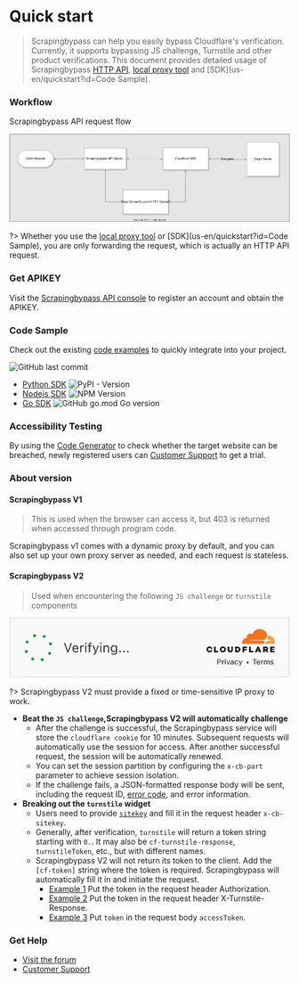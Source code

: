 # Quick start

> Scrapingbypass can help you easily bypass Cloudflare's verification. Currently, it supports bypassing JS challenge,
> Turnstile and other product verifications. This document provides detailed usage of
> Scrapingbypass [HTTP API](us-en/request_parameters), [local proxy tool](us-en/proxy_tools)
> and [SDK](us-en/quickstart?id=Code Sample).

### Workflow

Scrapingbypass API request flow

![cloudbypass_api_fc.svg](img/cloudbypass_api_fc.svg)

?> Whether you use the [local proxy tool](us-en/proxy_tools) or [SDK](us-en/quickstart?id=Code Sample), you are only
forwarding the request, which is actually an HTTP API request.

### Get APIKEY

Visit the [Scrapingbypass API console](https://console.cloudbypass.com/#/api/) to register an account and obtain the APIKEY.

### Code Sample

Check out the existing [code examples](https://github.com/cloudbypass/example) to quickly integrate into your project.

![GitHub last commit](https://img.shields.io/github/last-commit/cloudbypass/example ":no-zoom")

* [Python SDK](/us-en/python_sdk) ![PyPI - Version](https://img.shields.io/pypi/v/cloudbypass ":no-zoom")
* [Nodejs SDK](us-en/nodejs_sdk) ![NPM Version](https://img.shields.io/npm/v/cloudbypass-sdk ":no-zoom")
* [Go SDK](us-en/golang_sdk) ![GitHub go.mod Go version](https://img.shields.io/github/go-mod/go-version/cloudbypass/golang-sdk ":no-zoom")

### Accessibility Testing

By using the [Code Generator](https://console.cloudbypass.com/#/code-generator) to check whether the target website can be breached, newly registered users can [Customer Support](https://t.me/cloudbypass) to get a trial.

### About version

#### Scrapingbypass V1

> This is used when the browser can access it, but 403 is returned when accessed through program code.

Scrapingbypass v1 comes with a dynamic proxy by default, and you can also set up your own proxy server as needed, and each request is stateless.

#### Scrapingbypass V2

> Used when encountering the following `JS challenge` or `turnstile` components

![turnstile.png](img%2Fturnstile.gif ":no-zoom")

?> Scrapingbypass V2 must provide a fixed or time-sensitive IP proxy to work.

* **Beat the `JS challenge`,Scrapingbypass V2 will automatically challenge**
    * After the challenge is successful, the Scrapingbypass service will store the `cloudflare cookie` for 10 minutes. Subsequent requests will automatically use the session for access. After another successful request, the session will be automatically renewed.
    * You can set the session partition by configuring the `x-cb-part` parameter to achieve session isolation.
    * If the challenge fails, a JSON-formatted response body will be sent, including the request ID, [error code](/us-en/response_data?id=error-code), and error information.
* **Breaking out the `turnstile` widget**
    * Users need to provide [`sitekey`](us-en/request_parameters?id=how-to-get-sitekey) and fill it in the request header `x-cb-sitekey`.
    * Generally, after verification, `turnstile` will return a token string starting with `0.`. It may also be `cf-turnstile-response`, `turnstileToken`, etc., but with different names.
    * Scrapingbypass V2 will not return its token to the client. Add the `[cf-token]` string where the token is required. Scrapingbypass will automatically fill it in and initiate the request.
        * [Example 1](https://github.com/cloudbypass/example/blob/main/code/com/berachain/faucet/artio/api_claim.py#L20)
          Put the token in the request header Authorization.
        * [Example 2](https://github.com/cloudbypass/example/blob/main/code/com/joshsfrogs/login.py#L24)
          Put the token in the request header X-Turnstile-Response.
        * [Example 3](https://github.com/cloudbypass/example/blob/main/code/com/cityline/api_otp.py#L22)
          Put `token` in the request body `accessToken`.

### Get Help

* [Visit the forum](https://www.cloudbypass.com/blog/)
* [Customer Support](https://t.me/cloudbypass)
